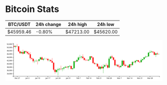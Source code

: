 # Bitcoin Stats

BTC/USDT|24h change|24h high|24h low|
|---|---|---|---|
|$45959.46|-0.80%|$47213.00|$45620.00|

<img src="./chart.svg">
